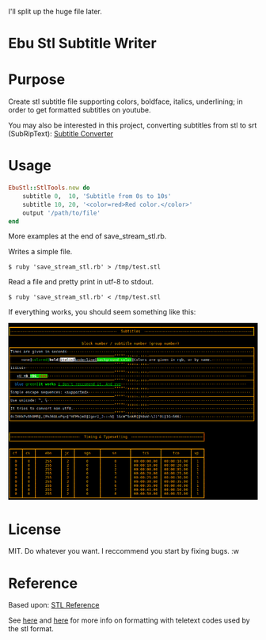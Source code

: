 I'll split up the huge file later.

Ebu Stl Subtitle Writer
=======================

# Purpose

Create stl subtitle file supporting colors, boldface, italics,
underlining; in order to get formatted subtitles on youtube.

You may also be interested in this project, converting subtitles from stl
to srt (SubRipText): [Subtitle Converter](https://github.com/basvodde/subtitle_converter)



# Usage

```ruby
EbuStl::StlTools.new do
    subtitle 0,  10, 'Subtitle from 0s to 10s'
    subtitle 10, 20, '<color=red>Red color.</color>'
    output '/path/to/file'
end
```

More examples at the end of save_stream_stl.rb.

Writes a simple file.

    $ ruby 'save_stream_stl.rb' > /tmp/test.stl

Read a file and pretty print in utf-8 to stdout.

    $ ruby 'save_stream_stl.rb' < /tmp/test.stl

If everything works, you should seem something like this:

![cli output](test_output.png?raw=true "cli output")

# License

MIT. Do whatever you want. I reccommend you start by fixing bugs. :w


# Reference

 Based upon: [STL Reference](http://tech.ebu.ch/docs/tech/tech3264.pdf)

 See [here](bighole.nl/pub/mirror/homepage.ntlworld.com/kryten_droid/teletext/spec/teletext_spec_1974.htm)
 and [here](riscos.com/support/developers/bbcbasic/part2/teletext.html)
 for more info on formatting with teletext codes used by the stl format.
